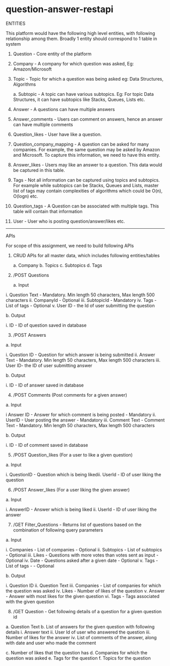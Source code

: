# question-answer-restapi

ENTITIES

This platform would have the following high level entities, with following relationship among
them. Broadly 1 entity should correspond to 1 table in system

1. Question - Core entity of the platform

2. Company - A company for which question was asked, Eg: Amazon/Microsoft

3. Topic - Topic for which a question was being asked eg: Data Structures, Algorithms

   a. Subtopic - A topic can have various subtopics. Eg: For topic Data Structures, it can
have subtopics like Stacks, Queues, Lists etc.

4. Answer - A questions can have multiple answers

5. Answer_comments - Users can comment on answers, hence an answer can have multiple
comments

6. Question_likes - User have like a question.

7. Question_company_mapping - A question can be asked for many companies. For
example, the same question may be asked by Amazon and Microsoft. To capture this
information, we need to have this entity.

8. Answer_likes - Users may like an answer to a question. This data would be captured in
this table.

9. Tags - Not all information can be captured using topics and subtopics. For example while
subtopics can be Stacks, Queues and Lists, master list of tags may contain complexities of
algorithms which could be O(n), O(logn) etc.

10. Question_tags - A Question can be associated with multiple tags. This table will contain
that information

11. User - User who is posting question/answer/likes etc.

-------------------------------------------------------------------------------------------------

APIs

For scope of this assignment, we need to build following APIs

1. CRUD APIs for all master data, which includes following entities/tables

   a. Company
   b. Topics
   c. Subtopics
   d. Tags

2. /POST Questions

   a. Input
 
i. Question Text - Mandatory. Min length 50 characters, Max length 500
characters
ii. CompanyId - Optional
iii. SubtopicId - Mandatory
iv. Tags - List of tags - Optional
v. User ID - the Id of user submitting the question

b. Output
 
i. ID - ID of question saved in database

3. /POST Answers

a. Input
 
i. Question ID - Question for which answer is being submitted
ii. Answer Text - Mandatory. Min length 50 characters, Max length 500
characters
iii. User ID- the ID of user submitting answer

b. Output
 
i. ID - ID of answer saved in database

4. /POST Comments (Post comments for a given answer)

a. Input
 
i Answer ID - Answer for which comment is being posted - Mandatory
ii. UserID - User posting the answer - Mandatory
iii. Comment Text - Comment Text - Mandatory. Min length 50 characters,
Max length 500 characters

b. Output
 
i. ID - ID of comment saved in database

5. /POST Question_likes (For a user to like a given question)

a. Input

i. QuestionID - Question which is being likedii. UserId - ID of user liking the question
 
6. /POST Answer_likes (For a user liking the given answer)
 
a. Input

i. AnswerID - Answer which is being liked
ii. UserId - ID of user liking the answer

7. /GET Filter_Questions - Returns list of questions based on the combination of following
query parameters

a. Input

i. Companies - List of companies - Optional
ii. Subtopics - List of subtopics - Optional
iii. Likes - Questions with more votes than votes sent as input - Optional
iv. Date - Questions asked after a given date - Optional
v. Tags - List of tags - - Optional

b. Output

i. Question ID
ii. Question Text
iii. Companies - List of companies for which the question was asked
iv. Likes - Number of likes of the question
v. Answer - Answer with most likes for the given question
vi. Tags - Tags associated with the given question

8. /GET Question - Get following details of a question for a given question id

a. Question Text
b. List of answers for the given question with following details
i. Answer text
ii. User Id of user who answered the question
iii. Number of likes for the answer
iv. List of comments of the answer, along with date and user who made the
comment

c. Number of likes that the question has
d. Companies for which the question was asked
e. Tags for the question
f. Topics for the question
